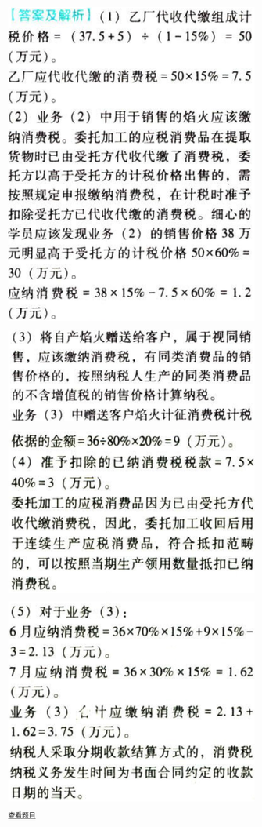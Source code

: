 ![](eca6897f78567561461bf706e453bdea.png)

![](635642d86c096f9b4c81498a37fad0b4.png)

![](05bf2dfbb5dba7919684b622e17fb45f.png)

![](5c003e55d1ca1ca53519a7e7305b665a.png)

[查看题目](../C03.消费税.本章真题.md#52-题目)

